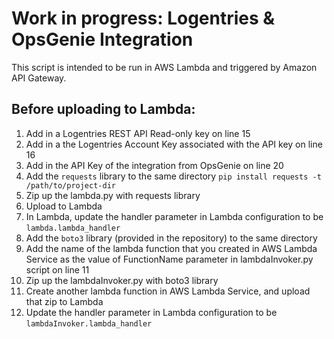 Work in progress: Logentries & OpsGenie Integration
================

This script is intended to be run in AWS Lambda and triggered by Amazon API Gateway. 

## Before uploading to Lambda:
1. Add in a Logentries REST API Read-only key on line 15
1. Add in a the Logentries Account Key associated with the API key on line 16
1. Add in the API Key of the integration from OpsGenie on line 20
1. Add the ```requests``` library to the same directory
```pip install requests -t /path/to/project-dir```
1. Zip up the lambda.py with requests library
1. Upload to Lambda
1. In Lambda, update the handler parameter in Lambda configuration to be ```lambda.lambda_handler```
1. Add the ```boto3``` library (provided in the repository) to the same directory
1. Add the name of the lambda function that you created in AWS Lambda Service as the value of FunctionName parameter in lambdaInvoker.py script on line 11
1. Zip up the lambdaInvoker.py with boto3 library
1. Create another lambda function in AWS Lambda Service, and upload that zip to Lambda
1. Update the handler parameter in Lambda configuration to be ```lambdaInvoker.lambda_handler```
